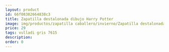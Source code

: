 ```yaml
---
layout: product
id: 66f08382664838c3
title: Zapatilla destalonada dibujo Harry Potter
image: img/productos/zapatilla caballero/invierno/Zapatilla destalonada dibujo Harry Potter=29=vulladi gris 7615.webp
price: 29
tags: vulladi gris 7615
description: 
order: 0
---
```

